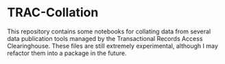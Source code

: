 # TRAC-Collation
This repository contains some notebooks for collating data from several data publication tools managed by the Transactional Records Access Clearinghouse. These files are still extremely experimental, although I may refactor them into a package in the future.
